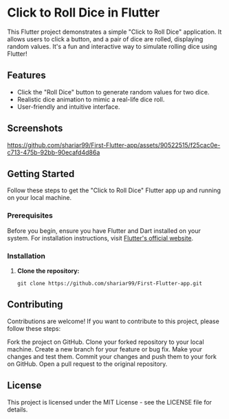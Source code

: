 # Click to Roll Dice in Flutter

This Flutter project demonstrates a simple "Click to Roll Dice" application. It allows users to click a button, and a pair of dice are rolled, displaying random values. It's a fun and interactive way to simulate rolling dice using Flutter!

## Features

- Click the "Roll Dice" button to generate random values for two dice.
- Realistic dice animation to mimic a real-life dice roll.
- User-friendly and intuitive interface.

## Screenshots

https://github.com/shariar99/First-Flutter-app/assets/90522515/f25cac0e-c713-475b-92bb-90ecafd4d86a

## Getting Started

Follow these steps to get the "Click to Roll Dice" Flutter app up and running on your local machine.

### Prerequisites

Before you begin, ensure you have Flutter and Dart installed on your system. For installation instructions, visit [Flutter's official website](https://flutter.dev/docs/get-started/install).

### Installation

1. **Clone the repository:**

   ```shell
   git clone https://github.com/shariar99/First-Flutter-app.git
## Contributing   
Contributions are welcome! If you want to contribute to this project, please follow these steps:

Fork the project on GitHub.
Clone your forked repository to your local machine.
Create a new branch for your feature or bug fix.
Make your changes and test them.
Commit your changes and push them to your fork on GitHub.
Open a pull request to the original repository.
## License
This project is licensed under the MIT License - see the LICENSE file for details.

